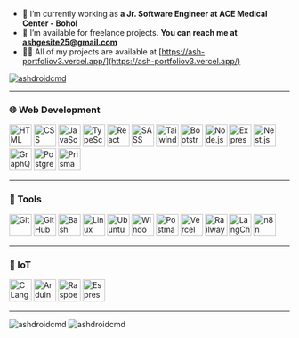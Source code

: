 - 💼 I’m currently working as **a Jr. Software Engineer at ACE Medical Center - Bohol**
- 🤝 I’m available for freelance projects. **You can reach me at ashgesite25@gmail.com**
- 👨‍💻 All of my projects are available at [https://ash-portfoliov3.vercel.app/](https://ash-portfoliov3.vercel.app/)

<p align="left">
  <a href="https://github.com/ryo-ma/github-profile-trophy">
    <img src="https://github-profile-trophy.vercel.app/?username=ashdroidcmd" alt="ashdroidcmd" />
  </a>
</p>

---

### 🌐 Web Development
<p align="left">
  <img src="https://res.cloudinary.com/dmkri61cj/image/upload/v1749645466/html_dit32q.png" alt="HTML" width="40" height="40"/>
  <img src="https://res.cloudinary.com/dmkri61cj/image/upload/v1749645490/css_wetafm.png" alt="CSS" width="40" height="40"/>
  <img src="https://res.cloudinary.com/dmkri61cj/image/upload/v1749645467/js_qgtoxu.png" alt="JavaScript" width="40" height="40"/>
  <img src="https://res.cloudinary.com/dmkri61cj/image/upload/v1755781809/typescript_gx6ce7.png" alt="TypeScript" width="40" height="40"/>
  <img src="https://res.cloudinary.com/dmkri61cj/image/upload/v1749645477/react_wxsvsx.png" alt="React" width="40" height="40"/>
  <img src="https://res.cloudinary.com/dmkri61cj/image/upload/v1749645486/sass_bygxe3.png" alt="SASS" width="40" height="40"/>
  <img src="https://res.cloudinary.com/dmkri61cj/image/upload/v1749645481/tailwind_bicv0y.png" alt="Tailwind CSS" width="40" height="40"/>
  <img src="https://res.cloudinary.com/dmkri61cj/image/upload/v1749645470/bootstrap_khsmse.png" alt="Bootstrap" width="40" height="40"/>
  <img src="https://res.cloudinary.com/dmkri61cj/image/upload/v1752997567/node_yoadjr.png" alt="Node.js" width="40" height="40"/>
  <img src="https://res.cloudinary.com/dmkri61cj/image/upload/v1756641733/express_jlapgs.png" alt="Express.js" width="40" height="40"/>
  <img src="https://res.cloudinary.com/dmkri61cj/image/upload/v1752997567/nestjs_yvnui5.png" alt="Nest.js" width="40" height="40"/>
  <img src="https://res.cloudinary.com/dmkri61cj/image/upload/v1756640301/graphql_i6qout.png" alt="GraphQL" width="40" height="40"/>
  <img src="https://res.cloudinary.com/dmkri61cj/image/upload/v1752997567/postgres_uewc0s.png" alt="Postgres" width="40" height="40"/>
  <img src="https://res.cloudinary.com/dmkri61cj/image/upload/v1752997593/prisma_wrzimb.png" alt="Prisma" width="40" height="40"/>
</p>

---

### 🧰 Tools
<p align="left">
  <img src="https://res.cloudinary.com/dmkri61cj/image/upload/v1749645483/git_kh2wnh.png" alt="Git" width="40" height="40"/>
  <img src="https://res.cloudinary.com/dmkri61cj/image/upload/v1749645465/github_keabr3.png" alt="GitHub" width="40" height="40"/>
  <img src="https://res.cloudinary.com/dmkri61cj/image/upload/v1756640301/bash_sox5wb.png" alt="Bash" width="40" height="40"/>
  <img src="https://res.cloudinary.com/dmkri61cj/image/upload/v1752997567/linux_urczss.png" alt="Linux" width="40" height="40"/>
  <img src="https://res.cloudinary.com/dmkri61cj/image/upload/v1752997597/ubuntu_eepi6n.png" alt="Ubuntu" width="40" height="40"/>
  <img src="https://res.cloudinary.com/dmkri61cj/image/upload/v1756641733/windows_ufqohy.png" alt="Windows" width="40" height="40"/>
  <img src="https://res.cloudinary.com/dmkri61cj/image/upload/v1752997568/postman_zkamj7.png" alt="Postman" width="40" height="40"/>
  <img src="https://res.cloudinary.com/dmkri61cj/image/upload/v1752999045/vercel_kxsbyg.png" alt="Vercel" width="40" height="40"/>
  <img src="https://res.cloudinary.com/dmkri61cj/image/upload/v1752999045/railway_janmak.png" alt="Railway" width="40" height="40"/>
  <img src="https://res.cloudinary.com/dmkri61cj/image/upload/v1759927255/langchain_cdlqgh.png" alt="LangChain" width="40" height="40"/>
  <img src="https://res.cloudinary.com/dmkri61cj/image/upload/v1753007784/n8n_dzuzps.png" alt="n8n" width="40" height="40"/>
</p>

---

### 🤖 IoT
<p align="left">
  <img src="https://res.cloudinary.com/dmkri61cj/image/upload/v1753007784/c_r0sg86.png" alt="C Language" width="40" height="40"/>
  <img src="https://res.cloudinary.com/dmkri61cj/image/upload/v1753007784/arduino_dm9vic.png" alt="Arduino" width="40" height="40"/>
  <img src="https://res.cloudinary.com/dmkri61cj/image/upload/v1755781809/raspberrypi_ibmo8u.png" alt="Raspberry Pi" width="40" height="40"/>
  <img src="https://res.cloudinary.com/dmkri61cj/image/upload/v1753007784/esp32_mtb0i6.png" alt="Espressif Systems" width="40" height="40"/>
</p>

---

<p>
  <img src="https://github-readme-stats.vercel.app/api?username=ashdroidcmd&show_icons=true&locale=en&theme=tokyonight" alt="ashdroidcmd" />
  <img src="https://github-readme-streak-stats.herokuapp.com/?user=ashdroidcmd&theme=tokyonight" alt="ashdroidcmd" />
</p>
